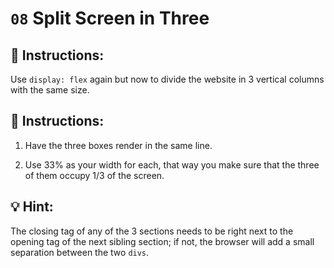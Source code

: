 # `08` Split Screen in Three

## 📝 Instructions:

Use `display: flex` again but now to divide the website in 3 vertical columns with the same size.

## :pencil: Instructions:

1. Have the three boxes render in the same line.

2. Use 33% as your width for each, that way you make sure that the three of them occupy 1/3 of the screen. 

## :bulb: Hint:

The closing tag of any of the 3 sections needs to be right next to the opening tag of the next sibling section; if not, the browser will add a small separation between the two `divs`.